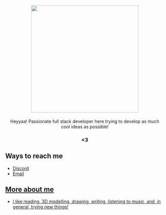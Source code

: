 <h1 align="center"><img width="340" src="https://github.com/user-attachments/assets/3813d931-6fc8-4517-a664-605d7ef34fb0"/></h1>
<p align="center">Heyyaa! Passionate full stack developer here trying to develop as much cool ideas as possible! </p>
<h3 align="center"><3</h3>

<h2>Ways to reach me</h2>
<ul>
<li><a href="https://discordapp.com/users/988890854213169202">Discord</li>
<li><a href="mailto: catinboxed@gmail.com">Email</li>
</ul>
  
<h2> More about me </h2>
<ul>
<li>I like reading, 3D modelling, drawing, writing, listening to music, and, in general, trying new things!</li>
</ul>
  
</ul>
